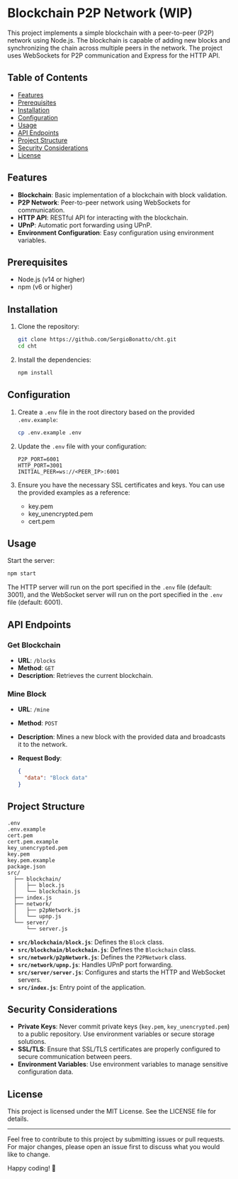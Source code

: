 # Blockchain P2P Network (WIP)

This project implements a simple blockchain with a peer-to-peer (P2P) network using Node.js. The blockchain is capable of adding new blocks and synchronizing the chain across multiple peers in the network. The project uses WebSockets for P2P communication and Express for the HTTP API.

## Table of Contents

- [Features](#features)
- [Prerequisites](#prerequisites)
- [Installation](#installation)
- [Configuration](#configuration)
- [Usage](#usage)
- [API Endpoints](#api-endpoints)
- [Project Structure](#project-structure)
- [Security Considerations](#security-considerations)
- [License](#license)

## Features

- **Blockchain**: Basic implementation of a blockchain with block validation.
- **P2P Network**: Peer-to-peer network using WebSockets for communication.
- **HTTP API**: RESTful API for interacting with the blockchain.
- **UPnP**: Automatic port forwarding using UPnP.
- **Environment Configuration**: Easy configuration using environment variables.

## Prerequisites

- Node.js (v14 or higher)
- npm (v6 or higher)

## Installation

1. Clone the repository:

   ```sh
   git clone https://github.com/SergioBonatto/cht.git
   cd cht
   ```

2. Install the dependencies:

   ```sh
   npm install
   ```

## Configuration

1. Create a `.env` file in the root directory based on the provided `.env.example`:

   ```sh
   cp .env.example .env
   ```

2. Update the `.env` file with your configuration:

   ```env
   P2P_PORT=6001
   HTTP_PORT=3001
   INITIAL_PEER=ws://<PEER_IP>:6001
   ```

3. Ensure you have the necessary SSL certificates and keys. You can use the provided examples as a reference:

   - key.pem
   - key_unencrypted.pem
   - cert.pem

## Usage

Start the server:

```sh
npm start
```

The HTTP server will run on the port specified in the `.env` file (default: 3001), and the WebSocket server will run on the port specified in the `.env` file (default: 6001).

## API Endpoints

### Get Blockchain

- **URL**: `/blocks`
- **Method**: `GET`
- **Description**: Retrieves the current blockchain.

### Mine Block

- **URL**: `/mine`
- **Method**: `POST`
- **Description**: Mines a new block with the provided data and broadcasts it to the network.
- **Request Body**:

  ```json
  {
    "data": "Block data"
  }
  ```

## Project Structure

```
.env
.env.example
cert.pem
cert.pem.example
key_unencrypted.pem
key.pem
key.pem.example
package.json
src/
  ├── blockchain/
  │   ├── block.js
  │   └── blockchain.js
  ├── index.js
  ├── network/
  │   ├── p2pNetwork.js
  │   └── upnp.js
  └── server/
      └── server.js
```

- **`src/blockchain/block.js`**: Defines the `Block` class.
- **`src/blockchain/blockchain.js`**: Defines the `Blockchain` class.
- **`src/network/p2pNetwork.js`**: Defines the `P2PNetwork` class.
- **`src/network/upnp.js`**: Handles UPnP port forwarding.
- **`src/server/server.js`**: Configures and starts the HTTP and WebSocket servers.
- **`src/index.js`**: Entry point of the application.

## Security Considerations

- **Private Keys**: Never commit private keys (`key.pem`, `key_unencrypted.pem`) to a public repository. Use environment variables or secure storage solutions.
- **SSL/TLS**: Ensure that SSL/TLS certificates are properly configured to secure communication between peers.
- **Environment Variables**: Use environment variables to manage sensitive configuration data.

## License

This project is licensed under the MIT License. See the LICENSE file for details.

---

Feel free to contribute to this project by submitting issues or pull requests. For major changes, please open an issue first to discuss what you would like to change.

Happy coding! 🚀

